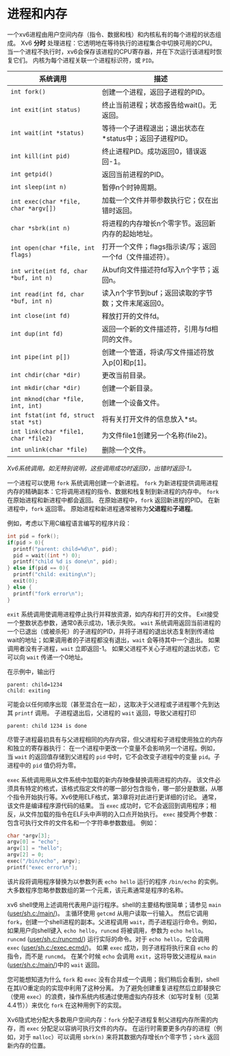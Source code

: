 # 进程和内存

一个xv6进程由用户空间内存（指令、数据和栈）和内核私有的每个进程的状态组成。
Xv6 **分时** 处理进程：它透明地在等待执行的进程集合中切换可用的CPU。
当一个进程不执行时，xv6会保存该进程的CPU寄存器，并在下次运行该进程时恢复它们。
内核为每个进程关联一个进程标识符，或 `PID`。

| 系统调用 | 描述 |
| --- | --- |
| `int fork()` | 创建一个进程，返回子进程的PID。 |
| `int exit(int status)` | 终止当前进程；状态报告给wait()。无返回。 |
| `int wait(int *status)` | 等待一个子进程退出；退出状态在*status中；返回子进程PID。 |
| `int kill(int pid)` | 终止进程PID。成功返回0，错误返回-1。 |
| `int getpid()` | 返回当前进程的PID。 |
| `int sleep(int n)` | 暂停n个时钟周期。 |
| `int exec(char *file, char *argv[])` | 加载一个文件并带参数执行它；仅在出错时返回。 |
| `char *sbrk(int n)` | 将进程的内存增长n个零字节。返回新内存的起始地址。 |
| `int open(char *file, int flags)` | 打开一个文件；flags指示读/写；返回一个fd（文件描述符）。 |
| `int write(int fd, char *buf, int n)` | 从buf向文件描述符fd写入n个字节；返回n。 |
| `int read(int fd, char *buf, int n)` | 读入n个字节到buf；返回读取的字节数；文件末尾返回0。 |
| `int close(int fd)` | 释放打开的文件fd。 |
| `int dup(int fd)` | 返回一个新的文件描述符，引用与fd相同的文件。|
| `int pipe(int p[])` | 创建一个管道，将读/写文件描述符放入p[0]和p[1]。 |
| `int chdir(char *dir)` | 更改当前目录。 |
| `int mkdir(char *dir)` | 创建一个新目录。 |
| `int mknod(char *file, int, int)` | 创建一个设备文件。 |
| `int fstat(int fd, struct stat *st)` | 将有关打开文件的信息放入*st。 |
| `int link(char *file1, char *file2)` | 为文件file1创建另一个名称(file2)。 |
| `int unlink(char *file)` | 删除一个文件。 |

*Xv6系统调用。如无特别说明，这些调用成功时返回0，出错时返回-1。*

一个进程可以使用 `fork` 系统调用创建一个新进程。
`fork` 为新进程提供调用进程内存的精确副本：它将调用进程的指令、数据和栈复制到新进程的内存中。
`fork` 在原始进程和新进程中都会返回。
在原始进程中，`fork` 返回新进程的PID。
在新进程中，`fork` 返回零。
原始进程和新进程通常被称为**父进程**和**子进程**。

例如，考虑以下用C编程语言编写的程序片段：

```c
int pid = fork();
if(pid > 0){
  printf("parent: child=%d\n", pid);
  pid = wait((int *) 0);
  printf("child %d is done\n", pid);
} else if(pid == 0){
  printf("child: exiting\n");
  exit(0);
} else {
  printf("fork error\n");
}
```

`exit` 系统调用使调用进程停止执行并释放资源，如内存和打开的文件。
Exit接受一个整数状态参数，通常0表示成功，1表示失败。
`wait` 系统调用返回当前进程的一个已退出（或被杀死）的子进程的PID，并将子进程的退出状态复制到传递给wait的地址；如果调用者的子进程都没有退出，`wait` 会等待其中一个退出。
如果调用者没有子进程，`wait` 立即返回-1。
如果父进程不关心子进程的退出状态，它可以向 `wait` 传递一个0地址。

在示例中，输出行
```
parent: child=1234
child: exiting
```
可能会以任何顺序出现（甚至混合在一起），这取决于父进程或子进程哪个先到达其 `printf` 调用。
子进程退出后，父进程的 `wait` 返回，导致父进程打印
```
parent: child 1234 is done
```
尽管子进程最初具有与父进程相同的内存内容，但父进程和子进程使用独立的内存和独立的寄存器执行：
在一个进程中更改一个变量不会影响另一个进程。例如，当 `wait` 的返回值存储到父进程的 `pid` 中时，它不会改变子进程中的变量 `pid`。子进程中的 `pid` 值仍将为零。

`exec` 系统调用用从文件系统中加载的新内存映像替换调用进程的内存。
该文件必须具有特定的格式，该格式指定文件的哪一部分包含指令，哪一部分是数据，从哪个指令开始执行等。Xv6使用ELF格式，第3章将对此进行更详细的讨论。
通常，该文件是编译程序源代码的结果。
当 `exec` 成功时，它不会返回到调用程序；相反，从文件加载的指令在ELF头中声明的入口点开始执行。
`exec` 接受两个参数：包含可执行文件的文件名和一个字符串参数数组。
例如：
```c
char *argv[3];
argv[0] = "echo";
argv[1] = "hello";
argv[2] = 0;
exec("/bin/echo", argv);
printf("exec error\n");
```
该片段将调用程序替换为以参数列表 `echo hello` 运行的程序 `/bin/echo` 的实例。
大多数程序忽略参数数组的第一个元素，该元素通常是程序的名称。

xv6 shell使用上述调用代表用户运行程序。shell的主要结构很简单；请参见 `main` ([user/sh.c:/main/](https://github.com/mit-pdos/xv6-riscv/blob/riscv/user/sh.c))。
主循环使用 `getcmd` 从用户读取一行输入。
然后它调用 `fork`，创建一个shell进程的副本。父进程调用 `wait`，而子进程运行命令。例如，如果用户向shell键入 `echo hello`，`runcmd` 将被调用，参数为 `echo hello`。
`runcmd` ([user/sh.c:/runcmd/](https://github.com/mit-pdos/xv6-riscv/blob/riscv/user/sh.c)) 运行实际的命令。对于 `echo hello`，它会调用 `exec` ([user/sh.c:/exec.ecmd/](https://github.com/mit-pdos/xv6-riscv/blob/riscv/user/sh.c))。
如果 `exec` 成功，则子进程将执行来自 `echo` 的指令，而不是 `runcmd`。
在某个时候 `echo` 会调用 `exit`，这将导致父进程从 `main` ([user/sh.c:/main/](https://github.com/mit-pdos/xv6-riscv/blob/riscv/user/sh.c))中的 `wait` 返回。

您可能想知道为什么 `fork` 和 `exec` 没有合并成一个调用；我们稍后会看到，shell在其I/O重定向的实现中利用了这种分离。
为了避免创建重复进程然后立即替换它（使用 `exec`）的浪费，操作系统内核通过使用虚拟内存技术（如写时复制（见第4.4节））来优化 `fork` 在这种用例下的实现。

Xv6隐式地分配大多数用户空间内存：`fork` 分配子进程复制父进程内存所需的内存，而 `exec` 分配足以容纳可执行文件的内存。
在运行时需要更多内存的进程（例如，对于 `malloc`）可以调用 `sbrk(n)` 来将其数据内存增长n个零字节；`sbrk` 返回新内存的位置。